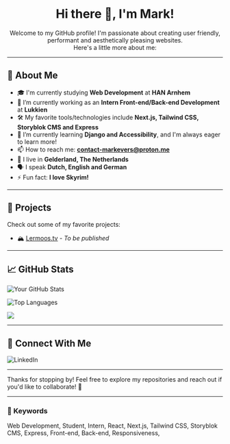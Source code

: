 <h1 align="center">Hi there 👋, I'm Mark!</h1>

<p align="center">Welcome to my GitHub profile! I'm passionate about creating user friendly, performant and aesthetically pleasing websites.<br>
  Here's a little more about me:
</p>

---

## 🚀 About Me
- 🎓 I'm currently studying **Web Development** at **HAN Arnhem**
- 💼 I’m currently working as an **Intern Front-end/Back-end Development** at **Lukkien**
- 🛠️ My favorite tools/technologies include **Next.js, Tailwind CSS, Storyblok CMS and Express**
- 🌱 I’m currently learning **Django and Accessibility**, and I'm always eager to learn more!
- 📫 How to reach me: **[contact-markevers@proton.me](mailto:contact-markevers@proton.me)**
- 📍 I live in **Gelderland, The Netherlands**
- 🗣️ I speak **Dutch, English and German**
- ⚡ Fun fact: **I love Skyrim!**

---

## 🌟 Projects
Check out some of my favorite projects:
- 🏔️ [Lermoos.tv](https://github.com/MDA-Han-Student/lermoos.tv) - *To be published*

---

## 📈 GitHub Stats
![Your GitHub Stats](https://github-readme-stats.vercel.app/api?username=markevers-dev&show_icons=true&theme=radical)

![Top Languages](https://github-readme-stats.vercel.app/api/top-langs/?username=markevers-dev&layout=compact&theme=radical)

![](https://komarev.com/ghpvc/?username=markevers-dev&label=Profile+Views&color=brightgreen&style=flat)

---

## 🔗 Connect With Me
![LinkedIn](https://www.linkedin.com/in/mark-evers-78069a19a)

---

Thanks for stopping by! Feel free to explore my repositories and reach out if you'd like to collaborate! 🤝

---

### 🔑 Keywords
Web Development, Student, Intern, React, Next.js, Tailwind CSS, Storyblok CMS, Express, Front-end, Back-end, Responsiveness, 
